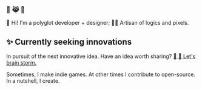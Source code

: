 <!--
**ahkohd/ahkohd** is a ✨ _special_ ✨ repository because its `README.md` (this file) appears on your GitHub profile.

Here are some ideas to get you started:

- 🔭 I’m currently working on ...
- 🌱 I’m currently learning ...
- 👯 I’m looking to collaborate on ...
- 🤔 I’m looking for help with ...
- 💬 Ask me about ...
- 📫 How to reach me: ...
- 😄 Pronouns: ...
- ⚡ Fun fact: ...
-->


### 🦄 😹 🐶

👋 Hi! I'm a polyglot developer + designer; 👩‍🎨 Artisan of logics and pixels.

## ✨ Currently seeking innovations
In pursuit of the next innovative idea. Have an idea worth sharing? [💬 🤔 Let's brain storm.](https://twitter.com/messages/compose?recipient_id=2212463825&text=Hello%2C%20world!)

Sometimes, I make indie games. At other times I contribute to open-source. In a nutshell, I create.
